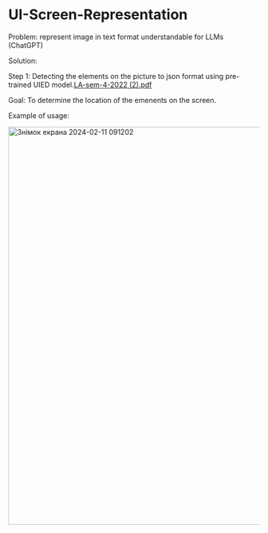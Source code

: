 # UI-Screen-Representation

Problem: represent image in text format understandable for LLMs (ChatGPT) 

Solution:

Step 1: Detecting the elements on the picture to json format using pre-trained UIED model.[LA-sem-4-2022 (2).pdf](https://github.com/martasumyk/UI-Screen-Representation/files/14231903/LA-sem-4-2022.2.pdf)


Goal: To determine the location of the emenents on the screen.

Example of usage:

<img width="798" alt="Знімок екрана 2024-02-11 091202" src="https://github.com/martasumyk/UI-Screen-Representation/assets/116710765/f398f2d8-7bbc-4dc6-b242-9299be0b81bd">

